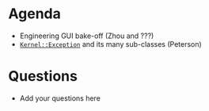 Agenda
======

* Engineering GUI bake-off (Zhou and ???)
* [`Kernel::Exception`](https://github.com/mantidproject/mantid/blob/master/Framework/Kernel/inc/MantidKernel/Exception.h) and its many sub-classes (Peterson)

Questions
=========

* Add your questions here
